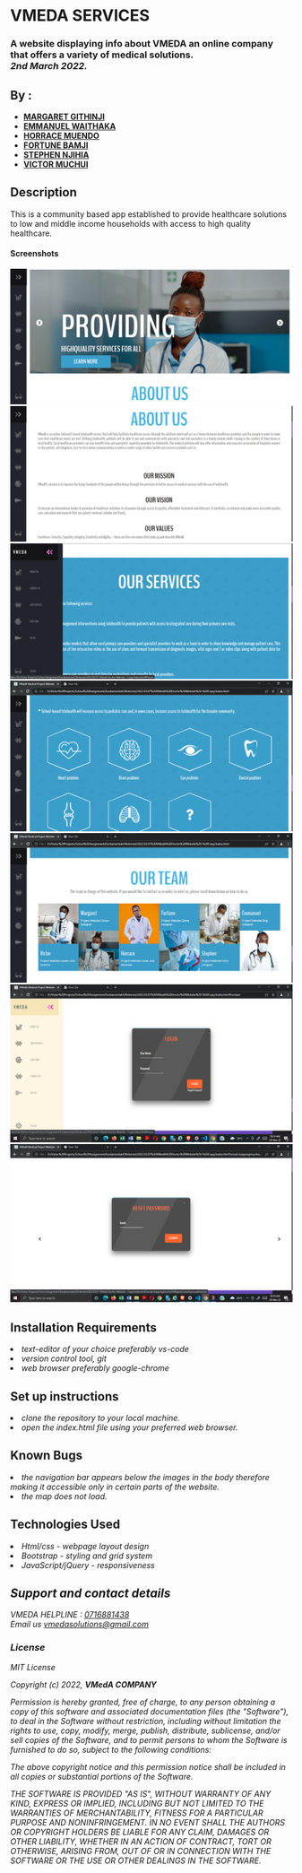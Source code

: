 # VMEDA SERVICES

### A website displaying info about VMEDA an online company that offers a variety of medical solutions.<br> <em>2nd March 2022.</em>

## By :

- [**MARGARET GITHINJI**](https://github.com/Maggielovesc/)
- [**EMMANUEL WAITHAKA**](https://github.com/EmmanuelWaithaka/)
- [**HORRACE MUENDO**](https://github.com/Horrace254/)
- [**FORTUNE BAMJI**](https://github.com/Forttim/Forttim)
- [**STEPHEN NJIHIA**](https://github.com/jaybird1982/)
- [**VICTOR MUCHUI**](https://github.com/vmuchui/)

## Description

This is a community based app established to provide healthcare solutions to low and middle income households with access to high quality healthcare.

#### Screenshots

![HOME](/screenshots/Screenshot%202022-03-29%20092906.png)
![ABOUT US](/screenshots/Screenshot%202022-03-29%20093039.png)
![OUR SERVICES](/screenshots/Screenshot%202022-03-29%20093219.png)
![HOME](/screenshots/Screenshot%202022-03-29%20093301.png)
![HOME](/screenshots/Screenshot%202022-03-29%20093329.png)
![HOME](/screenshots/Screenshot%202022-03-29%20101500.png)
![HOME](/screenshots/Screenshot%202022-03-29%20101825.png)

## Installation Requirements

   <li><em>text-editor of your choice preferably vs-code</em>
   </li>
   <li><em>version control tool, git</em></li>
   <li><em>web browser preferably google-chrome</em></li>


## Set up instructions

<li><em> clone the repository to your local machine.</em></li>
<li><em> open the index.html file using your preferred web browser.
</em></li>

## Known Bugs

<li><em>the navigation bar appears below the images in the body therefore making it accessible only in certain parts of the website.
</em></li>
<li><em>the map does not load.
</em></li>

## Technologies Used

<li><em>Html/css - webpage layout design<em></li>
<li><em>Bootstrap - styling and grid system<em></li>
<li><em>JavaScript/jQuery - responsiveness</em></li>

## Support and contact details

VMEDA HELPLINE : [0716881438]('call')<br>
Email us [vmedasolutions@gmail.com](email)<br>

### License

_MIT License_

Copyright (c) 2022, **VMedA COMPANY**

Permission is hereby granted, free of charge, to any person obtaining a copy of this software and associated documentation files (the "Software"), to deal in the Software without restriction, including without limitation the rights to use, copy, modify, merge, publish, distribute, sublicense, and/or sell copies of the Software, and to permit persons to whom the Software is furnished to do so, subject to the following conditions:

The above copyright notice and this permission notice shall be included in all copies or substantial portions of the Software.

THE SOFTWARE IS PROVIDED "AS IS", WITHOUT WARRANTY OF ANY KIND, EXPRESS OR IMPLIED, INCLUDING BUT NOT LIMITED TO THE WARRANTIES OF MERCHANTABILITY, FITNESS FOR A PARTICULAR PURPOSE AND NONINFRINGEMENT. IN NO EVENT SHALL THE AUTHORS OR COPYRIGHT HOLDERS BE LIABLE FOR ANY CLAIM, DAMAGES OR OTHER LIABILITY, WHETHER IN AN ACTION OF CONTRACT, TORT OR OTHERWISE, ARISING FROM, OUT OF OR IN CONNECTION WITH THE SOFTWARE OR THE USE OR OTHER DEALINGS IN THE SOFTWARE.
